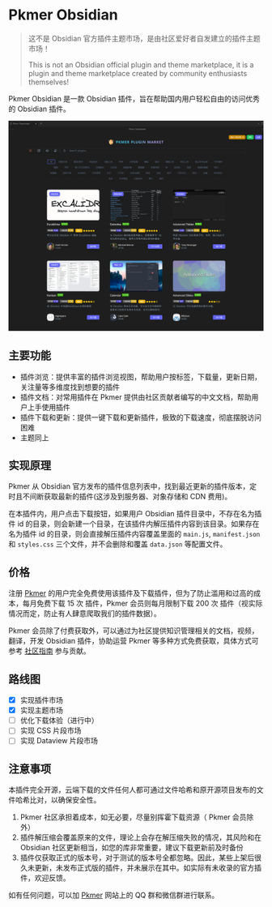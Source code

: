 # Pkmer Obsidian

> 这不是 Obsidian 官方插件主题市场，是由社区爱好者自发建立的插件主题市场！
>
> This is not an Obsidian official plugin and theme marketplace, it is a plugin and theme marketplace created by community enthusiasts themselves!

Pkmer Obsidian 是一款 Obsidian 插件，旨在帮助国内用户轻松自由的访问优秀的 Obsidian 插件。

![Pkmer](./public/pkmer.png)

## 主要功能

-   插件浏览：提供丰富的插件浏览视图，帮助用户按标签，下载量，更新日期，关注量等多维度找到想要的插件
-   插件文档：对常用插件在 Pkmer 提供由社区贡献者编写的中文文档，帮助用户上手使用插件
-   插件下载和更新：提供一键下载和更新插件，极致的下载速度，彻底摆脱访问困难
-   主题同上

## 实现原理

Pkmer 从 Obsidian 官方发布的插件信息列表中，找到最近更新的插件版本，定时且不间断获取最新的插件(这涉及到服务器、对象存储和 CDN 费用)。

在本插件内，用户点击下载按钮，如果用户 Obsidian 插件目录中，不存在名为插件 id 的目录，则会新建一个目录，在该插件内解压插件内容到该目录。如果存在名为插件 id 的目录，则会直接解压插件内容覆盖里面的 `main.js`, `manifest.json` 和 `styles.css` 三个文件，并不会删除和覆盖 `data.json` 等配置文件。

## 价格

注册 [Pkmer](https://pkmer.cn) 的用户完全免费使用该插件及下载插件，但为了防止滥用和过高的成本，每月免费下载 15 次 插件，Pkmer 会员则每月限制下载 200 次 插件（视实际情况而定，防止有人肆意爬取我们的插件数据）。

Pkmer 会员除了付费获取外，可以通过为社区提供知识管理相关的文档，视频，翻译，开发 Obsidian 插件，协助运营 Pkmer 等多种方式免费获取，具体方式可参考 [社区指南](https://pkmer.cn/show/20230330155738) 参与贡献。

## 路线图

-   [x] 实现插件市场
-   [x] 实现主题市场
-   [ ] 优化下载体验（进行中）
-   [ ] 实现 CSS 片段市场
-   [ ] 实现 Dataview 片段市场

## 注意事项

本插件完全开源，云端下载的文件任何人都可通过文件哈希和原开源项目发布的文件哈希比对，以确保安全性。

1. Pkmer 社区承担着成本，如无必要，尽量别挥霍下载资源（ Pkmer 会员除外）
2. 插件解压缩会覆盖原来的文件，理论上会存在解压缩失败的情况，其风险和在 Obsidian 社区更新相当，如您的库非常重要，建议下载更新前及时备份
3. 插件仅获取正式的版本号，对于测试的版本号全都忽略。因此，某些上架后很久未更新，未发布正式版的插件，并未展示在其中。如实际有未收录的官方插件，欢迎反馈。

如有任何问题，可以加 [Pkmer](https://pkmer.cn) 网站上的 QQ 群和微信群进行联系。
